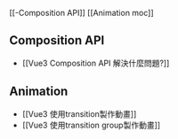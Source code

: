 [[-Composition API]]
[[Animation moc]]

## Composition API
- [[Vue3 Composition API 解決什麼問題?]]


## Animation
- [[Vue3 使用transition製作動畫]]
- [[Vue3 使用transition group製作動畫]]